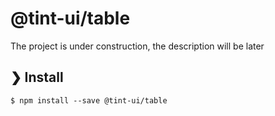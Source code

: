 # @tint-ui/table

The project is under construction, the description will be later

## ❯ Install

```
$ npm install --save @tint-ui/table
```
